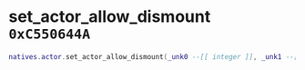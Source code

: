 # set_actor_allow_dismount `0xC550644A`

```lua
natives.actor.set_actor_allow_dismount(_unk0 --[[ integer ]], _unk1 --[[ integer ]])
```